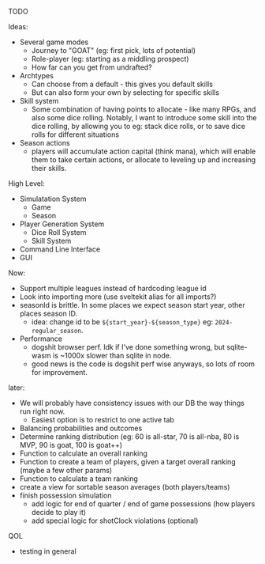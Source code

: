 TODO


Ideas:
- Several game modes
  - Journey to "GOAT" (eg: first pick, lots of potential)
  - Role-player (eg: starting as a middling prospect)
  - How far can you get from undrafted?
- Archtypes
  - Can choose from a default - this gives you default skills
  - But can also form your own by selecting for specific skills
- Skill system
  - Some combination of having points to allocate - like many RPGs, and
    also some dice rolling. Notably, I want to introduce some skill into
    the dice rolling, by allowing you to eg: stack dice rolls, or to
    save dice rolls for different situations
- Season actions
  - players will accumulate action capital (think mana), which will enable them
    to take certain actions, or allocate to leveling up and increasing their skills.

High Level:
- Simulatation System
  - Game
  - Season
- Player Generation System
  - Dice Roll System
  - Skill System
- Command Line Interface
- GUI

Now:
- Support multiple leagues instead of hardcoding league id
- Look into importing more (use sveltekit alias for all imports?)
- seasonId is brittle. In some places we expect season start year, other places season ID.
  - idea: change id to be `${start_year}-${season_type}` eg: `2024-regular_season`.
- Performance
  - dogshit browser perf. Idk if I've done something wrong, but sqlite-wasm is ~1000x slower than sqlite in node.
  - good news is the code is dogshit perf wise anyways, so lots of room for improvement.

later:
- We will probably have consistency issues with our DB the way things run right now.
  - Easiest option is to restrict to one active tab
- Balancing probabilities and outcomes
- Determine ranking distribution (eg: 60 is all-star, 70 is all-nba, 80 is MVP, 90 is goat, 100 is goat++)
- Function to calculate an overall ranking
- Function to create a team of players, given a target overall ranking (maybe a few other params)
- Function to calculate a team ranking
- create a view for sortable season averages (both players/teams)
- finish possession simulation
  - add logic for end of quarter / end of game possessions (how players decide to play it) 
  - add special logic for shotClock violations (optional)

QOL
- testing in general
